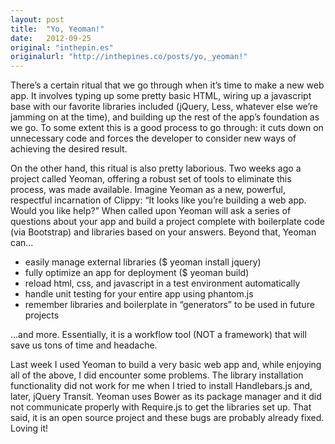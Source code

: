 ```yaml
---
layout: post
title:  "Yo, Yeoman!"
date:   2012-09-25
original: "inthepin.es"
originalurl: "http://inthepines.co/posts/yo,_yeoman!"
---
```


There’s a certain ritual that we go through when it’s time to make a new web app. It involves typing up some pretty basic HTML, wiring up a javascript base with our favorite libraries included (jQuery, Less, whatever else we’re jamming on at the time), and building up the rest of the app’s foundation as we go. To some extent this is a good process to go through: it cuts down on unnecessary code and forces the developer to consider new ways of achieving the desired result.

On the other hand, this ritual is also pretty laborious. Two weeks ago a project called Yeoman, offering a robust set of tools to eliminate this process, was made available. Imagine Yeoman as a new, powerful, respectful incarnation of Clippy: “It looks like you’re building a web app. Would you like help?” When called upon Yeoman will ask a series of questions about your app and build a project complete with boilerplate code (via Bootstrap) and libraries based on your answers. Beyond that, Yeoman can...

* easily manage external libraries ($ yeoman install jquery)
* fully optimize an app for deployment ($ yeoman build)
* reload html, css, and javascript in a test environment automatically
* handle unit testing for your entire app using phantom.js
* remember libraries and boilerplate in “generators” to be used in future projects

...and more. Essentially, it is a workflow tool (NOT a framework) that will save us tons of time and headache.

Last week I used Yeoman to build a very basic web app and, while enjoying all of the above, I did encounter some problems. The library installation functionality did not work for me when I tried to install Handlebars.js and, later, jQuery Transit. Yeoman uses Bower as its package manager and it did not communicate properly with Require.js to get the libraries set up. That said, it is an open source project and these bugs are probably already fixed. Loving it!